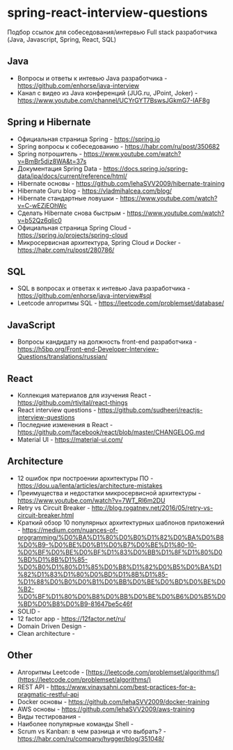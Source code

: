 # spring-react-interview-questions
Подбор ссылок для собеседования/интервью Full stack разработчика (Java, Javascript, Spring, React, SQL)

## Java

* Вопросы и ответы к интевью Java разработчика - https://github.com/enhorse/java-interview
* Канал с видео из Java конференций (JUG.ru, JPoint, Joker) - https://www.youtube.com/channel/UCYrGYT7BswsJGkmG7-IAF8g

## Spring и Hibernate 

* Официальная страница Spring - https://spring.io
* Spring вопросы к собеседованию - https://habr.com/ru/post/350682
* Spring потрошитель - https://www.youtube.com/watch?v=BmBr5diz8WA&t=37s
* Документация Spring Data - https://docs.spring.io/spring-data/jpa/docs/current/reference/html/
* Hibernate основы - https://github.com/lehaSVV2009/hibernate-training
* Hibernate Guru blog - https://vladmihalcea.com/blog/
* Hibernate стандартные ловушки - https://www.youtube.com/watch?v=C-wEZjEOhWc
* Сделать Hibernate снова быстрым - https://www.youtube.com/watch?v=b52Qz6qlic0
* Официальная страница Spring Cloud - https://spring.io/projects/spring-cloud
* Микросервисная архитектура, Spring Cloud и Docker - https://habr.com/ru/post/280786/

## SQL

* SQL в вопросах и ответах к интевью Java разработчика - https://github.com/enhorse/java-interview#sql
* Leetcode алгоритмы SQL - https://leetcode.com/problemset/database/

## JavaScript

* Вопросы кандидату на должность front-end разработчика - https://h5bp.org/Front-end-Developer-Interview-Questions/translations/russian/

## React

* Коллекция материалов для изучения React - https://github.com/rtivital/react-things
* React interview questions - https://github.com/sudheerj/reactjs-interview-questions
* Последние изменения в React - https://github.com/facebook/react/blob/master/CHANGELOG.md
* Material UI - https://material-ui.com/

## Architecture

* 12 ошибок при построении архитектуры ПО - https://dou.ua/lenta/articles/architecture-mistakes
* Преимущества и недостатки микросервисной архитектуры - https://www.youtube.com/watch?v=7WT_Rl6m2DU
* Retry vs Circuit Breaker - http://blog.rogatnev.net/2016/05/retry-vs-circuit-breaker.html
* Краткий обзор 10 популярных архитектурных шаблонов приложений - https://medium.com/nuances-of-programming/%D0%BA%D1%80%D0%B0%D1%82%D0%BA%D0%B8%D0%B9-%D0%BE%D0%B1%D0%B7%D0%BE%D1%80-10-%D0%BF%D0%BE%D0%BF%D1%83%D0%BB%D1%8F%D1%80%D0%BD%D1%8B%D1%85-%D0%B0%D1%80%D1%85%D0%B8%D1%82%D0%B5%D0%BA%D1%82%D1%83%D1%80%D0%BD%D1%8B%D1%85-%D1%88%D0%B0%D0%B1%D0%BB%D0%BE%D0%BD%D0%BE%D0%B2-%D0%BF%D1%80%D0%B8%D0%BB%D0%BE%D0%B6%D0%B5%D0%BD%D0%B8%D0%B9-81647be5c46f
* SOLID - 
* 12 factor app - https://12factor.net/ru/
* Domain Driven Design - 
* Clean architecture - 

## Other

* Алгоритмы Leetcode - [https://leetcode.com/problemset/algorithms/](https://leetcode.com/problemset/algorithms/)
* REST API - https://www.vinaysahni.com/best-practices-for-a-pragmatic-restful-api
* Docker основы - https://github.com/lehaSVV2009/docker-training
* AWS основы - https://github.com/lehaSVV2009/aws-training
* Виды тестирования - 
* Наиболее популярные команды Shell - 
* Scrum vs Kanban: в чем разница и что выбрать? - https://habr.com/ru/company/hygger/blog/351048/
